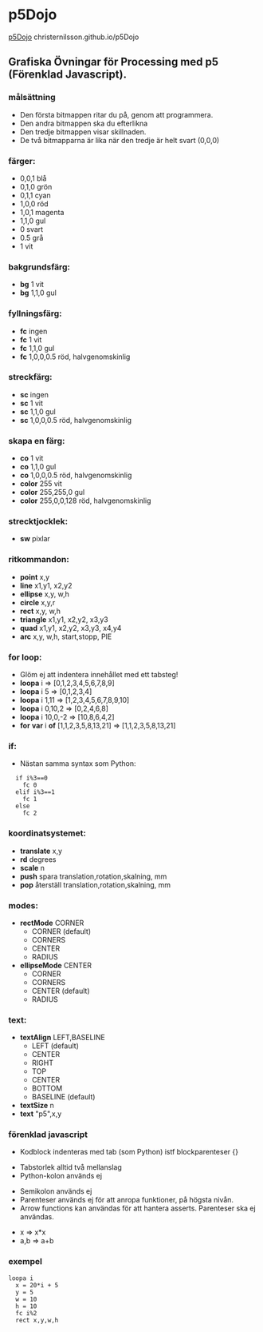 # p5Dojo

[p5Dojo](https://christernilsson.github.io/p5Dojo) christernilsson.github.io/p5Dojo

## Grafiska Övningar för Processing med p5 (Förenklad Javascript).

### målsättning
* Den första bitmappen ritar du på, genom att programmera.
* Den andra bitmappen ska du efterlikna
* Den tredje bitmappen visar skillnaden. 
* De två bitmapparna är lika när den tredje är helt svart (0,0,0)

### färger:
  - 0,0,1 blå
  - 0,1,0 grön
  - 0,1,1 cyan
  - 1,0,0 röd
  - 1,0,1 magenta
  - 1,1,0 gul
  - 0 svart
  - 0.5 grå
  - 1 vit
  
### bakgrundsfärg:
  - **bg** 1   vit
  - **bg** 1,1,0 gul

### fyllningsfärg:
  - **fc**  ingen
  - **fc** 1   vit
  - **fc** 1,1,0   gul
  - **fc** 1,0,0,0.5 röd, halvgenomskinlig

### streckfärg:
  - **sc**    ingen
  - **sc** 1   vit
  - **sc** 1,1,0   gul
  - **sc** 1,0,0,0.5   röd, halvgenomskinlig
  
### skapa en färg:
  - **co** 1   vit
  - **co** 1,1,0   gul
  - **co** 1,0,0,0.5   röd, halvgenomskinlig
  - **color** 255   vit
  - **color** 255,255,0   gul
  - **color** 255,0,0,128   röd, halvgenomskinlig

### strecktjocklek:
  - **sw** pixlar

### ritkommandon:
  - **point** x,y
  - **line** x1,y1, x2,y2
  - **ellipse** x,y, w,h
  - **circle** x,y,r
  - **rect** x,y, w,h
  - **triangle** x1,y1, x2,y2, x3,y3
  - **quad** x1,y1, x2,y2, x3,y3, x4,y4
  - **arc** x,y, w,h, start,stopp, PIE 
  
### for loop:
  - Glöm ej att indentera innehållet med ett tabsteg!
  - **loopa** i    => [0,1,2,3,4,5,6,7,8,9]
  - **loopa** i 5  => [0,1,2,3,4]
  - **loopa** i 1,11  => [1,2,3,4,5,6,7,8,9,10]
  - **loopa** i 0,10,2  => [0,2,4,6,8]
  - **loopa** i 10,0,-2  => [10,8,6,4,2]
  - **for** **var** i **of** [1,1,2,3,5,8,13,21] => [1,1,2,3,5,8,13,21]
  
### if:   
  - Nästan samma syntax som Python:
```
  if i%3==0
    fc 0
  elif i%3==1
    fc 1
  else
    fc 2
```    

### koordinatsystemet:
  - **translate** x,y         
  - **rd** degrees      
  - **scale** n
  - **push**  spara translation,rotation,skalning, mm
  - **pop**   återställ translation,rotation,skalning, mm

### modes: 
  - **rectMode** CORNER
    * CORNER (default)
    * CORNERS
    * CENTER
    * RADIUS
  - **ellipseMode** CENTER
    * CORNER
    * CORNERS
    * CENTER (default)
    * RADIUS

### text:
  - **textAlign** LEFT,BASELINE  
    * LEFT (default)
    * CENTER
    * RIGHT
    * TOP
    * CENTER
    * BOTTOM
    * BASELINE (default)
  - **textSize** n
  - **text** "p5",x,y

### förenklad javascript
 - Kodblock indenteras med tab (som Python) istf blockparenteser {}
  * Tabstorlek alltid två mellanslag
  * Python-kolon används ej
 - Semikolon används ej
 - Parenteser används ej för att anropa funktioner, på högsta nivån.
 - Arrow functions kan användas för att hantera asserts. Parenteser ska ej användas.
  * x => x*x
  * a,b => a+b
  
### exempel
```    
loopa i
  x = 20*i + 5
  y = 5
  w = 10
  h = 10
  fc i%2
  rect x,y,w,h
```    
